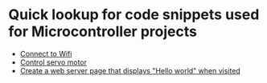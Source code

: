 # Quick lookup for code snippets used for Microcontroller projects

- [Connect to Wifi](connect-to-wifi.cpp)
- [Control servo motor](control-servo-motor.cpp)
- [Create a web server page that displays "Hello world" when visited](web-server-page.cpp)